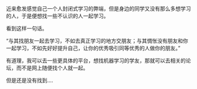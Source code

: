 近来愈发感觉自己一个人封闭式学习的弊端，但是身边的同学又没有那么多想学习的人，于是便想找一些不认识的人一起学习。



看到这样一句话。

“与其找朋友一起去学习，不如去真正学习的地方交朋友；与其惆怅没有朋友和你一起学习，不如先好好提升自己，让你的优秀吸引同等优秀的人做你的朋友。”



有道理，我可以去一些更具体的平台，想找机器学习的学友，那就可以去相关的论坛，而不是网上随便找个人就一起。

但是还是没有找到....

